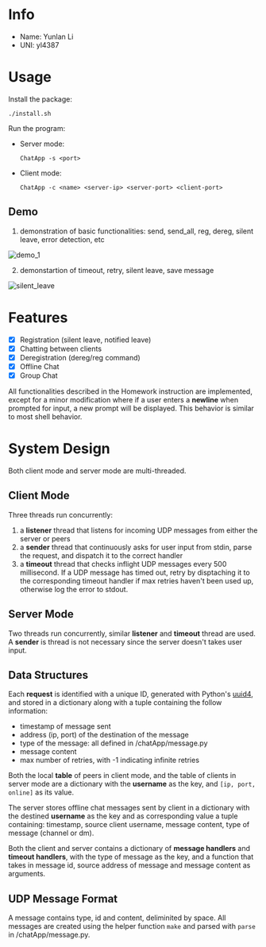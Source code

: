 # Info
- Name: Yunlan Li
- UNI: yl4387

# Usage

Install the package:

```shell
./install.sh
```

Run the program:

- Server mode:
  ```shell
  ChatApp -s <port>
  ```

- Client mode:
  ```shell
  ChatApp -c <name> <server-ip> <server-port> <client-port>
  ```

## Demo

1. demonstration of basic functionalities: send, send_all, reg, dereg, silent leave, error detection, etc

![demo_1](https://user-images.githubusercontent.com/25857014/160049908-56fe4eee-d009-4c62-8a37-ace42461232c.png)


2. demonstartion of timeout, retry, silent leave, save message

![silent_leave](https://user-images.githubusercontent.com/25857014/160049914-c4bd08be-5c71-440d-b7a5-e52720efd1da.png)


# Features

- [x] Registration (silent leave, notified leave)
- [x] Chatting between clients
- [x] Deregistration (dereg/reg <username> command)
- [x] Offline Chat
- [x] Group Chat
  
All functionalities described in the Homework instruction are implemented, except for a minor modification where if a user enters a **newline** when prompted for input, a new prompt will be displayed. This behavior is similar to most shell behavior.
  
# System Design
  
Both client mode and server mode are multi-threaded.
  
## Client Mode
  Three threads run concurrently:
  1. a **listener** thread that listens for incoming UDP messages from either the server or peers
  2. a **sender** thread that continuously asks for user input from stdin, parse the request, and dispatch it to the correct handler
  3. a **timeout** thread that checks inflight UDP messages every 500 millisecond. If a UDP message has timed out, retry by disptaching it to the corresponding timeout handler if max retries haven't been used up, otherwise log the error to stdout.
  
## Server Mode
  Two threads run concurrently, similar **listener** and **timeout** thread are used. A **sender** is thread is not necessary since the server doesn't takes user input.
  
## Data Structures

Each **request** is identified with a unique ID, generated with Python's [uuid4][1], and stored in a dictionary along with a tuple containing the follow information:
- timestamp of message sent
- address (ip, port) of the destination of the message
- type of the message: all defined in /chatApp/message.py
- message content
- max number of retries, with -1 indicating infinite retries

Both the local **table** of peers in client mode, and the table of clients in server mode are a dictionary with the **username** as the key, and `[ip, port, online]` as its value.

The server stores offline chat messages sent by client in a dictionary with the destined **username** as the key and as corresponding value a tuple containing: timestamp, source client username, message content, type of message (channel or dm).

Both the client and server contains a dictionary of **message handlers** and **timeout handlers**, with the type of message as the key, and a function that takes in message id, source address of message and message content as arguments.
  
## UDP Message Format

  A message contains type, id and content, deliminited by space. All messages are created using the helper function `make` and parsed with `parse` in /chatApp/message.py.

[1]: https://docs.python.org/3/library/uuid.html
